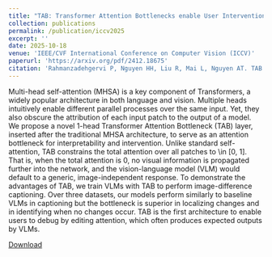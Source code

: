 ```yaml
---
title: "TAB: Transformer Attention Bottlenecks enable User Intervention and Debugging in Vision-Language Models"
collection: publications
permalink: /publication/iccv2025
excerpt: ''
date: 2025-10-18
venue: 'IEEE/CVF International Conference on Computer Vision (ICCV)'
paperurl: 'https://arxiv.org/pdf/2412.18675'
citation: 'Rahmanzadehgervi P, Nguyen HH, Liu R, Mai L, Nguyen AT. TAB: Transformer Attention Bottlenecks enable User Intervention and Debugging in Vision-Language Models. In Proceedings of the IEEE/CVF International Conference on Computer Vision 2025 (pp. 22551-22562).'
---
```

Multi-head self-attention (MHSA) is a key component of Transformers, a widely popular architecture in both language and vision. Multiple heads intuitively enable different parallel processes over the same input. Yet, they also obscure the attribution of each input patch to the output of a model. We propose a novel 1-head Transformer Attention Bottleneck (TAB) layer, inserted after the traditional MHSA architecture, to serve as an attention bottleneck for interpretability and intervention. Unlike standard self-attention, TAB constrains the total attention over all patches to \in [0, 1]. That is, when the total attention is 0, no visual information is propagated further into the network, and the vision-language model (VLM) would default to a generic, image-independent response. To demonstrate the advantages of TAB, we train VLMs with TAB to perform image-difference captioning. Over three datasets, our models perform similarly to baseline VLMs in captioning but the bottleneck is superior in localizing changes and in identifying when no changes occur. TAB is the first architecture to enable users to debug by editing attention, which often produces expected outputs by VLMs. 

[Download](https://arxiv.org/pdf/2412.18675)
